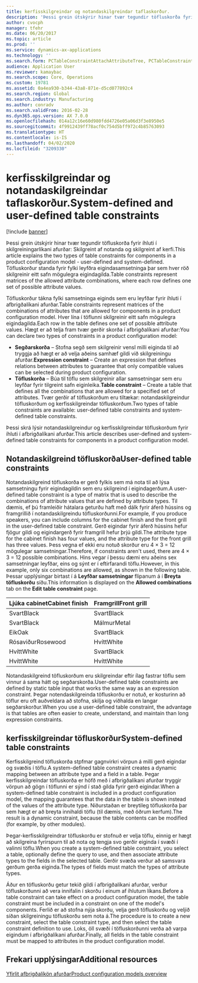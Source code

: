 ```yaml
---
title: kerfisskilgreindar og notandaskilgreindar taflaskorður.
description: 'Þessi grein útskýrir hinar tvær tegundir töfluskorða fyrir íhluti í skilgreiningarlíkani afurðar: Skilgreint af notanda og skilgreint af kerfi. Töfluskorður standa fyrir fylki leyfðra eigindasamsetninga þar sem hver röð skilgreinir eitt safn mögulegra eigindagilda.'
author: cvocph
manager: tfehr
ms.date: 06/20/2017
ms.topic: article
ms.prod: ''
ms.service: dynamics-ax-applications
ms.technology: ''
ms.search.form: PCTableConstraintAttachAttributeTree, PCTableConstraintColumnSystem, PCTableConstraintContentUserDef, PCTableConstraintDefinition, PCTableConstraintWizard
audience: Application User
ms.reviewer: kamaybac
ms.search.scope: Core, Operations
ms.custom: 19781
ms.assetid: 0a4ea930-b344-43a8-871e-d5cd077892c4
ms.search.region: Global
ms.search.industry: Manufacturing
ms.author: conradv
ms.search.validFrom: 2016-02-28
ms.dyn365.ops.version: AX 7.0.0
ms.openlocfilehash: 014a12c16e60d980fdd4726e05a06d3f3e8950e5
ms.sourcegitcommit: 4f9912439ff78acf0c754d5bff972c4b85763093
ms.translationtype: HT
ms.contentlocale: is-IS
ms.lasthandoff: 04/02/2020
ms.locfileid: "3209330"
---
```

# <a name="system-defined-and-user-defined-table-constraints"></a><span data-ttu-id="66afe-104">kerfisskilgreindar og notandaskilgreindar taflaskorður.</span><span class="sxs-lookup"><span data-stu-id="66afe-104">System-defined and user-defined table constraints</span></span>

[!include [banner](../includes/banner.md)]

<span data-ttu-id="66afe-105">Þessi grein útskýrir hinar tvær tegundir töfluskorða fyrir íhluti í skilgreiningarlíkani afurðar: Skilgreint af notanda og skilgreint af kerfi.</span><span class="sxs-lookup"><span data-stu-id="66afe-105">This article explains the two types of table constraints for components in a product configuration model -  user-defined and system-defined.</span></span> <span data-ttu-id="66afe-106">Töfluskorður standa fyrir fylki leyfðra eigindasamsetninga þar sem hver röð skilgreinir eitt safn mögulegra eigindagilda.</span><span class="sxs-lookup"><span data-stu-id="66afe-106">Table constraints represent matrices of the allowed attribute combinations, where each row defines one set of possible attribute values.</span></span>

<span data-ttu-id="66afe-107">Töfluskorður tákna fylki samsetninga eiginds sem  eru leyfðar fyrir íhluti í afbrigðalíkani afurðar.</span><span class="sxs-lookup"><span data-stu-id="66afe-107">Table constraints represent matrices of the combinations of attributes that are allowed for components in a product configuration model.</span></span> <span data-ttu-id="66afe-108">Hver lína í töflunni skilgreinir eitt safn mögulegra eigindagilda.</span><span class="sxs-lookup"><span data-stu-id="66afe-108">Each row in the table defines one set of possible attribute values.</span></span> <span data-ttu-id="66afe-109">Hægt er að telja fram tvær gerðir skorða í afbrigðalíkani afurðar:</span><span class="sxs-lookup"><span data-stu-id="66afe-109">You can declare two types of constraints in a product configuration model:</span></span>

-   <span data-ttu-id="66afe-110">**Segðarskorða** – Stofna segð sem skilgreinir vensl milli eiginda til að tryggja að hægt er að velja aðeins samhæf gildi við skilgreiningu afurðar.</span><span class="sxs-lookup"><span data-stu-id="66afe-110">**Expression constraint** – Create an expression that defines relations between attributes to guarantee that only compatible values can be selected during product configuration.</span></span>
-   <span data-ttu-id="66afe-111">**Töfluskorða** – Búa til töflu sem skilgreinir allar samsetningar sem eru leyfðar fyrir tilgreint safn eiginleika.</span><span class="sxs-lookup"><span data-stu-id="66afe-111">**Table constraint** – Create a table that defines all the combinations that are allowed for a specified set of attributes.</span></span> <span data-ttu-id="66afe-112">Tvær gerðir af töfluskorðum eru tiltækar: notandaskilgreindur töfluskorðum og kerfisskilgreindar töfluskorðum.</span><span class="sxs-lookup"><span data-stu-id="66afe-112">Two types of table constraints are available: user-defined table constraints and system-defined table constraints.</span></span>

<span data-ttu-id="66afe-113">Þessi skrá lýsir notandaskilgreindur og kerfisskilgreindar töfluskorðum fyrir íhluti í afbrigðalíkani afurðar.</span><span class="sxs-lookup"><span data-stu-id="66afe-113">This article describes user-defined and system-defined table constraints for components in a product configuration model.</span></span>

## <a name="user-defined-table-constraints"></a><span data-ttu-id="66afe-114">Notandaskilgreind töfluskorða</span><span class="sxs-lookup"><span data-stu-id="66afe-114">User-defined table constraints</span></span>
<span data-ttu-id="66afe-115">Notandaskilgreind töfluskorða er gerð fylkis sem má nota til að lýsa samsetningu fyrir eigindagildin sem eru skilgreind í eigindagerðum.</span><span class="sxs-lookup"><span data-stu-id="66afe-115">A user-defined table constraint is a type of matrix that is used to describe the combinations of attribute values that are defined by attribute types.</span></span> <span data-ttu-id="66afe-116">Til dæmis, ef þú framleiðir hátalara geturðu haft með dálk fyrir áferð hússins og framgrillið í notandaskilgreindu töfluskorðunni.</span><span class="sxs-lookup"><span data-stu-id="66afe-116">For example, if you produce speakers, you can include columns for the cabinet finish and the front grill in the user-defined table constraint.</span></span> <span data-ttu-id="66afe-117">Gerð eigindar fyrir áferð hússins hefur fjögur gildi og eigindargerð fyrir framgrill hefur þrjú gildi.</span><span class="sxs-lookup"><span data-stu-id="66afe-117">The attribute type for the cabinet finish has four values, and the attribute type for the front grill has three values.</span></span> <span data-ttu-id="66afe-118">Þess vegna ef ekki eru notuð skorður eru 4 × 3 = 12 mögulegar samsetningar.</span><span class="sxs-lookup"><span data-stu-id="66afe-118">Therefore, if constraints aren't used, there are 4 × 3 = 12 possible combinations.</span></span> <span data-ttu-id="66afe-119">Hins vegar í þessu dæmi eru aðeins sex samsetningar leyfðar, eins og sýnt er í eftirfarandi töflu.</span><span class="sxs-lookup"><span data-stu-id="66afe-119">However, in this example, only six combinations are allowed, as shown in the following table.</span></span> <span data-ttu-id="66afe-120">Þessar upplýsingar birtast í á **Leyfðar samsetningar** flipanum á í **Breyta töfluskorðu** síðu.</span><span class="sxs-lookup"><span data-stu-id="66afe-120">This information is displayed on the **Allowed combinations** tab on the **Edit table constraint** page.</span></span>

| <span data-ttu-id="66afe-121">Ljúka cabinet</span><span class="sxs-lookup"><span data-stu-id="66afe-121">Cabinet finish</span></span> | <span data-ttu-id="66afe-122">Framgrill</span><span class="sxs-lookup"><span data-stu-id="66afe-122">Front grill</span></span> |
|----------------|-------------|
| <span data-ttu-id="66afe-123">Svart</span><span class="sxs-lookup"><span data-stu-id="66afe-123">Black</span></span>          | <span data-ttu-id="66afe-124">Svart</span><span class="sxs-lookup"><span data-stu-id="66afe-124">Black</span></span>       |
| <span data-ttu-id="66afe-125">Svart</span><span class="sxs-lookup"><span data-stu-id="66afe-125">Black</span></span>          | <span data-ttu-id="66afe-126">Málmur</span><span class="sxs-lookup"><span data-stu-id="66afe-126">Metal</span></span>       |
| <span data-ttu-id="66afe-127">Eik</span><span class="sxs-lookup"><span data-stu-id="66afe-127">Oak</span></span>            | <span data-ttu-id="66afe-128">Svart</span><span class="sxs-lookup"><span data-stu-id="66afe-128">Black</span></span>       |
| <span data-ttu-id="66afe-129">Rósaviður</span><span class="sxs-lookup"><span data-stu-id="66afe-129">Rosewood</span></span>       | <span data-ttu-id="66afe-130">Hvítt</span><span class="sxs-lookup"><span data-stu-id="66afe-130">White</span></span>       |
| <span data-ttu-id="66afe-131">Hvítt</span><span class="sxs-lookup"><span data-stu-id="66afe-131">White</span></span>          | <span data-ttu-id="66afe-132">Svart</span><span class="sxs-lookup"><span data-stu-id="66afe-132">Black</span></span>       |
| <span data-ttu-id="66afe-133">Hvítt</span><span class="sxs-lookup"><span data-stu-id="66afe-133">White</span></span>          | <span data-ttu-id="66afe-134">Hvítt</span><span class="sxs-lookup"><span data-stu-id="66afe-134">White</span></span>       |

<span data-ttu-id="66afe-135">Notandaskilgreind töfluskorðum eru skilgreindar eftir ílag fastrar töflu sem vinnur á sama hátt og segðarskorða.</span><span class="sxs-lookup"><span data-stu-id="66afe-135">User-defined table constraints are defined by static table input that works the same way as an expression constraint.</span></span> <span data-ttu-id="66afe-136">Þegar notendaskilgreinda töfluskorðu er notuð, er kosturinn að töflur eru oft auðveldara að stofna, skilja og viðhalda en langar segðarskorður.</span><span class="sxs-lookup"><span data-stu-id="66afe-136">When you use a user-defined table constraint, the advantage is that tables are often easier to create, understand, and maintain than long expression constraints.</span></span>

## <a name="system-defined-table-constraints"></a><span data-ttu-id="66afe-137">kerfisskilgreindar töfluskorður</span><span class="sxs-lookup"><span data-stu-id="66afe-137">System-defined table constraints</span></span>
<span data-ttu-id="66afe-138">Kerfisskilgreind töfluskorða stpfmar gagnvirkri vörpun á milli gerð eigindar og svæðis í töflu.</span><span class="sxs-lookup"><span data-stu-id="66afe-138">A system-defined table constraint creates a dynamic mapping between an attribute type and a field in a table.</span></span> <span data-ttu-id="66afe-139">Þegar kerfisskilgreindar töfluskorða er höfð með í afbrigðalíkani afurðar tryggir vörpun að gögn í töflunni er sýnd í stað gilda fyrir gerð eigindar.</span><span class="sxs-lookup"><span data-stu-id="66afe-139">When a system-defined table constraint is included in a product configuration model, the mapping guarantees that the data in the table is shown instead of the values of the attribute type.</span></span> <span data-ttu-id="66afe-140">Niðurstaðan er breytileg töfluskorða þar sem hægt er að breyta innihaldi töflu (til dæmis, með öðrum kerfum).</span><span class="sxs-lookup"><span data-stu-id="66afe-140">The result is a dynamic constraint, because the table contents can be modified (for example, by other modules).</span></span>  

<span data-ttu-id="66afe-141">Þegar-kerfisskilgreindrar töfluskorðu er stofnuð er velja töflu, einnig er hægt að skilgreina fyrirspurn til að nota og tengja svo gerðir eiginda í svæði í valinni töflu.</span><span class="sxs-lookup"><span data-stu-id="66afe-141">When you create a system-defined table constraint, you select a table, optionally define the query to use, and then associate attribute types to the fields in the selected table.</span></span> <span data-ttu-id="66afe-142">Gerðir svæða verður að samsvara gerðum gerða eiginda.</span><span class="sxs-lookup"><span data-stu-id="66afe-142">The types of fields must match the types of attribute types.</span></span>  

<span data-ttu-id="66afe-143">Áður en töfluskorðu getur tekið gildi í afbrigðalíkani afurðar, verður töfluskorðunni að vera innifalin í skorðu í einum af íhlutum líkans.</span><span class="sxs-lookup"><span data-stu-id="66afe-143">Before a table constraint can take effect on a product configuration model, the table constraint must be included in a constraint on one of the model's components.</span></span> <span data-ttu-id="66afe-144">Ferlið er að stofna nýja skorðu, velja gerð töfluskorðu og veljið síðan skilgreiningu töfluskorðu sem nota á.</span><span class="sxs-lookup"><span data-stu-id="66afe-144">The procedure is to create a new constraint, select the table constraint type, and then select the table constraint definition to use.</span></span> <span data-ttu-id="66afe-145">Loks, öll svæði í töfluskorðunni verða að varpa eigindum í afbrigðalíkani afurðar.</span><span class="sxs-lookup"><span data-stu-id="66afe-145">Finally, all fields in the table constraint must be mapped to attributes in the product configuration model.</span></span>

<a name="additional-resources"></a><span data-ttu-id="66afe-146">Frekari upplýsingar</span><span class="sxs-lookup"><span data-stu-id="66afe-146">Additional resources</span></span>
--------

[<span data-ttu-id="66afe-147">Yfirlit afbrigðalíkön afurðar</span><span class="sxs-lookup"><span data-stu-id="66afe-147">Product configuration models overview</span></span>](product-configuration-models.md)



